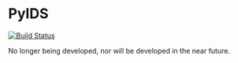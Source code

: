 # PyIDS
[![Build Status](https://travis-ci.org/Remillardj/PyIDS.svg?branch=master)](https://travis-ci.org/Remillardj/PyIDS)

No longer being developed, nor will be developed in the near future.
